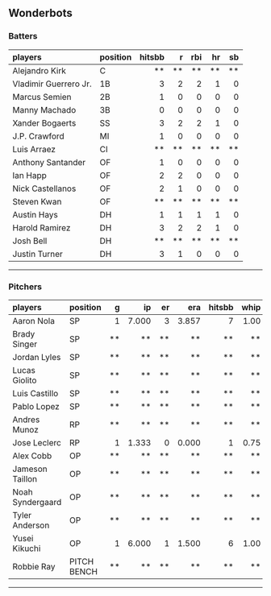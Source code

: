 ## Wonderbots

### Batters

 
|players               |position | hitsbb|  r| rbi| hr| sb| 
|:---------------------|:--------|------:|--:|---:|--:|--:| 
|Alejandro Kirk        |C        |     **| **|  **| **| **| 
|Vladimir Guerrero Jr. |1B       |      3|  2|   2|  1|  0| 
|Marcus Semien         |2B       |      1|  0|   0|  0|  0| 
|Manny Machado         |3B       |      0|  0|   0|  0|  0| 
|Xander Bogaerts       |SS       |      3|  2|   2|  1|  0| 
|J.P. Crawford         |MI       |      1|  0|   0|  0|  0| 
|Luis Arraez           |CI       |     **| **|  **| **| **| 
|Anthony Santander     |OF       |      1|  0|   0|  0|  0| 
|Ian Happ              |OF       |      2|  2|   0|  0|  0| 
|Nick Castellanos      |OF       |      2|  1|   0|  0|  0| 
|Steven Kwan           |OF       |     **| **|  **| **| **| 
|Austin Hays           |DH       |      1|  1|   1|  1|  0| 
|Harold Ramirez        |DH       |      3|  2|   2|  1|  0| 
|Josh Bell             |DH       |     **| **|  **| **| **| 
|Justin Turner         |DH       |      3|  1|   0|  0|  0| 


* * *

### Pitchers

 
|players          |position    |  g|    ip| er|   era| hitsbb| whip| so|  w| sv| 
|:----------------|:-----------|--:|-----:|--:|-----:|------:|----:|--:|--:|--:| 
|Aaron Nola       |SP          |  1| 7.000|  3| 3.857|      7| 1.00|  3|  0|  0| 
|Brady Singer     |SP          | **|    **| **|    **|     **|   **| **| **| **| 
|Jordan Lyles     |SP          | **|    **| **|    **|     **|   **| **| **| **| 
|Lucas Giolito    |SP          | **|    **| **|    **|     **|   **| **| **| **| 
|Luis Castillo    |SP          | **|    **| **|    **|     **|   **| **| **| **| 
|Pablo Lopez      |SP          | **|    **| **|    **|     **|   **| **| **| **| 
|Andres Munoz     |RP          | **|    **| **|    **|     **|   **| **| **| **| 
|Jose Leclerc     |RP          |  1| 1.333|  0| 0.000|      1| 0.75|  2|  0|  0| 
|Alex Cobb        |OP          | **|    **| **|    **|     **|   **| **| **| **| 
|Jameson Taillon  |OP          | **|    **| **|    **|     **|   **| **| **| **| 
|Noah Syndergaard |OP          | **|    **| **|    **|     **|   **| **| **| **| 
|Tyler Anderson   |OP          | **|    **| **|    **|     **|   **| **| **| **| 
|Yusei Kikuchi    |OP          |  1| 6.000|  1| 1.500|      6| 1.00|  3|  1|  0| 
|Robbie Ray       |PITCH BENCH | **|    **| **|    **|     **|   **| **| **| **| 


* * *


